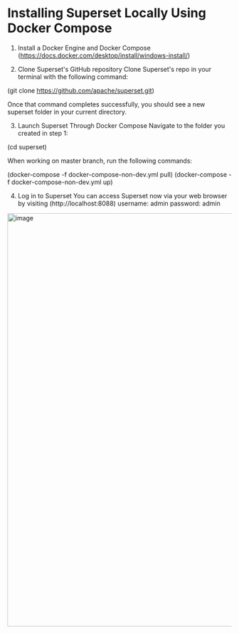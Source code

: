 # Installing Superset Locally Using Docker Compose

 1. Install a Docker Engine and Docker Compose 
(https://docs.docker.com/desktop/install/windows-install/)

2. Clone Superset's GitHub repository
Clone Superset's repo in your terminal with the following command:

(git clone https://github.com/apache/superset.git)

Once that command completes successfully, you should see a new superset folder in your current directory.

3. Launch Superset Through Docker Compose
Navigate to the folder you created in step 1:

(cd superset)

When working on master branch, run the following commands:

(docker-compose -f docker-compose-non-dev.yml pull)
(docker-compose -f docker-compose-non-dev.yml up)

4. Log in to Superset
You can access Superset now via your web browser by visiting (http://localhost:8088)
username: admin
password: admin

<img width="930" alt="image" src="https://github.com/SyakeerRahman/Data-Tools-Install/assets/105381652/7f6fd346-3f24-4b6b-a5d4-a023f79d374d">
